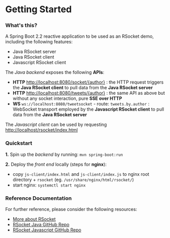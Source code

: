 # Getting Started

### What's this?

A Spring Boot 2.2 reactive application to be used as an RSocket demo, including the following features:

* Java RSocket server
* Java RSocket client
* Javascript RSocket client

The *Java backend* exposes the following **APIs**:

* **HTTP** [http://localhost:8080/socket/{author}](http://localhost:8080/socket/{author}) : the HTTP request triggers the **Java RSocket client** to pull data from the **Java RSocket server**
* **HTTP** [http://localhost:8080/tweets/{author}](http://localhost:8080/tweets/{author}) : the same API as above but without any socket interaction, pure **SSE over HTTP**
* **WS** `ws://localhost:8080/tweetsocket` - route: `tweets.by.author` : WebSocket transport employed by the **Javascript RSocket client** to pull data from the **Java RSocket server**

The *Javascript client* can be used by requesting [http://localhost/rsocket/index.html](http://localhost/rsocket/index.html)

### Quickstart

**1.** Spin up the *backend* by running: `mvn spring-boot:run`

**2.** Deploy the *front end* locally (steps for **nginx**):
- copy `js-client/index.html` and `js-client/index.js` to nginx root directory + `rsocket` (eg. `/usr/share/nginx/html/rsocket/`)
- start nginx: `systemctl start nginx`

### Reference Documentation
For further reference, please consider the following resources:

* [More about RSocket](http://rsocket.io/)
* [RSocket Java GitHub Repo](https://github.com/rsocket/rsocket-java)
* [RSocket Javascript GitHub Repo](https://github.com/rsocket/rsocket-js)

